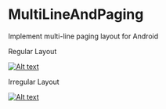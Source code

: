 # MultiLineAndPaging
Implement multi-line paging layout for Android

Regular Layout 

<a target="_blank" href="https://github.com/ljrapple/MultiLineAndPaging/blob/master/image/regular.jpg"><img src="https://github.com/ljrapple/MultiLineAndPaging/blob/master/image/regular.jpg" alt="Alt text" style="max-width:100%;">
</a>

Irregular Layout 

<a target="_blank" href="https://github.com/ljrapple/MultiLineAndPaging/blob/master/image/irregular.jpg"><img src="https://github.com/ljrapple/MultiLineAndPaging/blob/master/image/irregular.jpg" alt="Alt text" style="max-width:100%;"></a>
